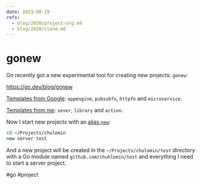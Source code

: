 ```yaml
---
date: 2023-08-19
refs:
  - blog/2020/project-org.md
  - blog/2020/clone.md
---
```


# gonew

Go recently got a new experimental tool for creating new projects: `gonew`:

https://go.dev/blog/gonew

[Templates from Google](https://github.com/GoogleCloudPlatform/go-templates): `appengine`, `pubsubfn`, `httpfn` and `microservice`.

[Templates from me](https://github.com/chuhlomin/gonew): `sever`, `library` and `action`.

Now I start new projects with an [alias `new`](https://github.com/chuhlomin/aliases/blob/main/new.sh):

```sh
cd ~/Projects/chulomin
new server test
```

And a new project will be created in the `~/Projects/chulomin/test` directory with a Go module named `github.com/chuhlomin/test` and everything I need to start a server project.

#go #project
